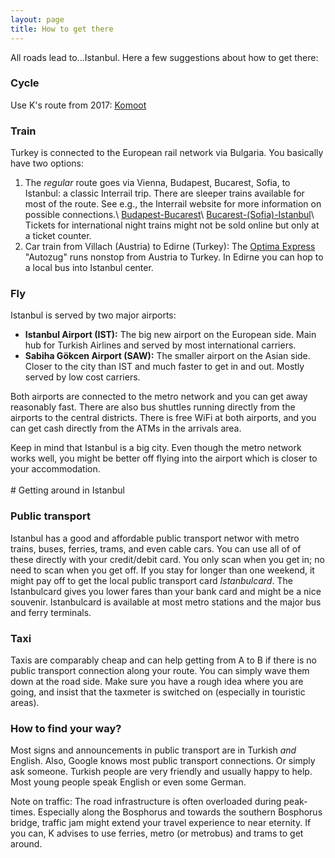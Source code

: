 ```yaml
---
layout: page
title: How to get there
---
```

All roads lead to...Istanbul. Here a few suggestions about how to get there:

### Cycle
Use K's route from 2017: [Komoot](https://www.komoot.com/de-de/tour/2056642389?share_token=ahFaP8UYFKPf1s002ctiUspZBTpSTJOZn48Knmr4KQKvMIOCkz&ref=wtd)

### Train
Turkey is connected to the European rail network via Bulgaria. You basically have two options:
1. The _regular_ route goes via Vienna, Budapest, Bucarest, Sofia, to Istanbul: a classic Interrail trip. There are sleeper trains available for most of the route. See e.g., the Interrail website for more information on possible connections.\\
[Budapest-Bucarest](https://www.eurail.com/en/plan-your-trip/trip-ideas/trains-europe/night-trains/en-budapest-bucharest#1744896453300807)\\
[Bucarest-(Sofia)-Istanbul](https://www.interrail.eu/en/plan-your-trip/tips-and-tricks/trains-europe/night-trains/bosphorus-express-night-train)\\
Tickets for international night trains might not be sold online but only at a ticket counter.
2. Car train from Villach (Austria) to Edirne (Turkey): The [Optima Express](https://optimatours.de) "Autozug" runs nonstop from Austria to Turkey. In Edirne you can hop to a local bus into Istanbul center.

### Fly
Istanbul is served by two major airports:
- **Istanbul Airport (IST):** The big new airport on the European side. Main hub for Turkish Airlines and served by most international carriers.
- **Sabiha Gökcen Airport (SAW):** The smaller airport on the Asian side. Closer to the city than IST and much faster to get in and out. Mostly served by low cost carriers.

Both airports are connected to the metro network and you can get away reasonably fast. There are also bus shuttles running directly from the airports to the central districts. There is free WiFi at both airports, and you can get cash directly from the ATMs in the arrivals area.

<div class="message">
  Keep in mind that Istanbul is a big city. Even though the metro network works well, you might be better off flying into the airport which is closer to your accommodation.
</div>



<br />
# Getting around in Istanbul

### Public transport
Istanbul has a good and affordable public transport networ with metro trains, buses, ferries, trams, and even cable cars. You can use all of of these directly with your credit/debit card. You only scan when you get in; no need to scan when you get off. If you stay for longer than one weekend, it might pay off to get the local public transport card _Istanbulcard_. The Istanbulcard gives you lower fares than your bank card and might be a nice souvenir. Istanbulcard is available at most metro stations and the major bus and ferry terminals.

### Taxi
Taxis are comparably cheap and can help getting from A to B if there is no public transport connection along your route. You can simply wave them down at the road side. Make sure you have a rough idea where you are going, and insist that the taxmeter is switched on (especially in touristic areas).

### How to find your way?
Most signs and announcements in public transport are in Turkish _and_ English. Also, Google knows most public transport connections. Or simply ask someone. Turkish people are very friendly and usually happy to help. Most young people speak English or even some German.


<div class="message">
  Note on traffic: The road infrastructure is often overloaded during peak-times. Especially along the Bosphorus and towards the southern Bosphorus bridge, traffic jam might extend your travel experience to near eternity. If you can, K advises to use ferries, metro (or metrobus) and trams to get around.
</div>